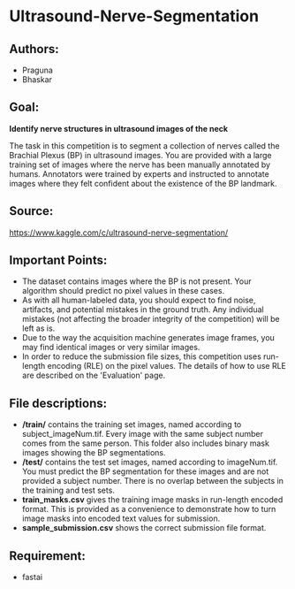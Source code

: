 # Ultrasound-Nerve-Segmentation

## Authors:
- Praguna
- Bhaskar

## Goal:
**Identify nerve structures in ultrasound images of the neck**

   The task in this competition is to segment a collection of nerves called the Brachial Plexus (BP) in ultrasound images. You are provided with a large training set of images where the nerve has been manually annotated by humans. Annotators were trained by experts and instructed to annotate images where they felt confident about the existence of the BP landmark.

## Source:
https://www.kaggle.com/c/ultrasound-nerve-segmentation/

## Important Points:
- The dataset contains images where the BP is not present. Your algorithm should predict no pixel values in these cases.
- As with all human-labeled data, you should expect to find noise, artifacts, and potential mistakes in the ground truth. Any individual mistakes (not affecting the broader integrity of the competition) will be left as is.
- Due to the way the acquisition machine generates image frames, you may find identical images or very similar images.
- In order to reduce the submission file sizes, this competition uses run-length encoding (RLE) on the pixel values. The details of how to use RLE are described on the 'Evaluation' page.

## File descriptions:
- **/train/** contains the training set images, named according to subject_imageNum.tif. Every image with the same subject number comes from the same person. This folder also includes binary mask images showing the BP segmentations.
- **/test/** contains the test set images, named according to imageNum.tif. You must predict the BP segmentation for these images and are not provided a subject number. There is no overlap between the subjects in the training and test sets.
- **train_masks.csv** gives the training image masks in run-length encoded format. This is provided as a convenience to demonstrate how to turn image masks into encoded text values for submission.
- **sample_submission.csv** shows the correct submission file format.

## Requirement:
- fastai




